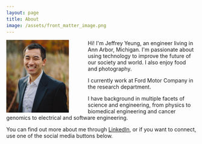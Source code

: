 ```yaml
---
layout: page
title: About
image: /assets/front_matter_image.png
---
```


<img align="left" src="/assets/profile.jpg" width="33%" height="33%" style="margin-right:50px">

Hi!  I'm Jeffrey Yeung, an engineer living in Ann Arbor, Michigan.  I'm passionate about using technology to improve the future of our society and world.  I also enjoy food and photography.

I currently work at Ford Motor Company in the research department.  

I have background in multiple facets of science and engineering, from physics to biomedical engineering and cancer genomics to electrical and software engineering.  

You can find out more about me through [LinkedIn](http://linkedin.com/in/jeffreyyeung), or if you want to connect, use one of the social media buttons below.